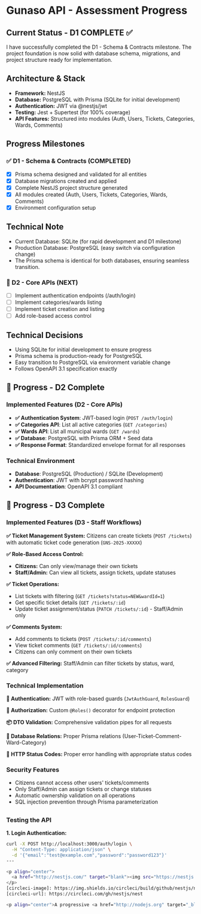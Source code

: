 # Gunaso API - Assessment Progress

## Current Status - D1 COMPLETE ✅
I have successfully completed the D1 - Schema & Contracts milestone. The project foundation is now solid with database schema, migrations, and project structure ready for implementation.

## Architecture & Stack
- **Framework:** NestJS
- **Database:** PostgreSQL with Prisma (SQLite for initial development)
- **Authentication:** JWT via @nestjs/jwt
- **Testing:** Jest + Supertest (for 100% coverage)
- **API Features:** Structured into modules (Auth, Users, Tickets, Categories, Wards, Comments)

## Progress Milestones

### ✅ D1 - Schema & Contracts (COMPLETED)
- [x] Prisma schema designed and validated for all entities
- [x] Database migrations created and applied
- [x] Complete NestJS project structure generated
- [x] All modules created (Auth, Users, Tickets, Categories, Wards, Comments)
- [x] Environment configuration setup

## Technical Note
- Current Database: SQLite (for rapid development and D1 milestone)
- Production Database: PostgreSQL (easy switch via configuration change)
- The Prisma schema is identical for both databases, ensuring seamless transition.

### 🚧 D2 - Core APIs (NEXT)
- [ ] Implement authentication endpoints (/auth/login)
- [ ] Implement categories/wards listing
- [ ] Implement ticket creation and listing
- [ ] Add role-based access control

## Technical Decisions
- Using SQLite for initial development to ensure progress
- Prisma schema is production-ready for PostgreSQL
- Easy transition to PostgreSQL via environment variable change
- Follows OpenAPI 3.1 specification exactly

## ############################################################################################################
## 🚀 Progress - D2 Complete

### Implemented Features (D2 - Core APIs)
- **✅ Authentication System**: JWT-based login (`POST /auth/login`)
- **✅ Categories API**: List all active categories (`GET /categories`)  
- **✅ Wards API**: List all municipal wards (`GET /wards`)
- **✅ Database**: PostgreSQL with Prisma ORM + Seed data
- **✅ Response Format**: Standardized envelope format for all responses

### Technical Environment
- **Database**: PostgreSQL (Production) / SQLite (Development)
- **Authentication**: JWT with bcrypt password hashing
- **API Documentation**: OpenAPI 3.1 compliant

## ############################################################################################################

## 🚀 Progress - D3 Complete

### Implemented Features (D3 - Staff Workflows)

**✅ Ticket Management System:** Citizens can create tickets (`POST /tickets`) with automatic ticket code generation (`GNS-2025-XXXXX`)

**✅ Role-Based Access Control:**
- **Citizens:** Can only view/manage their own tickets
- **Staff/Admin:** Can view all tickets, assign tickets, update statuses

**✅ Ticket Operations:**
- List tickets with filtering (`GET /tickets?status=NEW&wardId=1`)
- Get specific ticket details (`GET /tickets/:id`)
- Update ticket assignment/status (`PATCH /tickets/:id`) - Staff/Admin only

**✅ Comments System:**
- Add comments to tickets (`POST /tickets/:id/comments`)
- View ticket comments (`GET /tickets/:id/comments`)
- Citizens can only comment on their own tickets

**✅ Advanced Filtering:** Staff/Admin can filter tickets by status, ward, category

### Technical Implementation

**🔐 Authentication:** JWT with role-based guards (`JwtAuthGuard`, `RolesGuard`)

**🎯 Authorization:** Custom `@Roles()` decorator for endpoint protection

**📦 DTO Validation:** Comprehensive validation pipes for all requests

**🔗 Database Relations:** Proper Prisma relations (User-Ticket-Comment-Ward-Category)

**🚦 HTTP Status Codes:** Proper error handling with appropriate status codes

### Security Features

- Citizens cannot access other users' tickets/comments
- Only Staff/Admin can assign tickets or change statuses
- Automatic ownership validation on all operations
- SQL injection prevention through Prisma parameterization


## ############################################################################################################

### Testing the API

**1. Login Authentication:**
```bash
curl -X POST http://localhost:3000/auth/login \
  -H "Content-Type: application/json" \
  -d '{"email":"test@example.com","password":"password123"}'
---

<p align="center">
  <a href="http://nestjs.com/" target="blank"><img src="https://nestjs.com/img/logo-small.svg" width="120" alt="Nest Logo" /></a>
</p>
[circleci-image]: https://img.shields.io/circleci/build/github/nestjs/nest/master?token=abc123def456
[circleci-url]: https://circleci.com/gh/nestjs/nest

<p align="center">A progressive <a href="http://nodejs.org" target="_blank">Node.js</a> framework for building efficient and scalable server-side applications.</p>